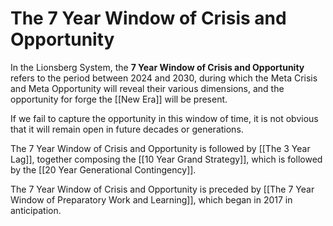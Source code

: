 # The 7 Year Window of Crisis and Opportunity

In the Lionsberg System, the **7 Year Window of Crisis and Opportunity** refers to the period between 2024 and 2030, during which the Meta Crisis and Meta Opportunity will reveal their various dimensions, and the opportunity for forge the [[New Era]] will be present. 

If we fail to capture the opportunity in this window of time, it is not obvious that it will remain open in future decades or generations. 

The 7 Year Window of Crisis and Opportunity is followed by [[The 3 Year Lag]], together composing the [[10 Year Grand Strategy]], which is followed by the [[20 Year Generational Contingency]]. 

The 7 Year Window of Crisis and Opportunity is preceded by [[The 7 Year Window of Preparatory Work and Learning]], which began in 2017 in anticipation. 